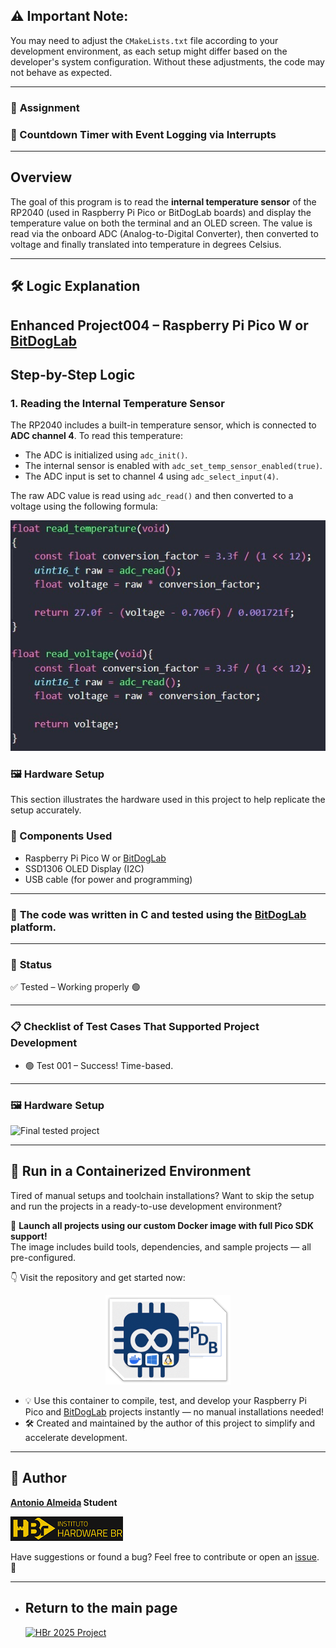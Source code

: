 ## ⚠️ Important Note:
You may need to adjust the `CMakeLists.txt` file according to your development environment, as each setup might differ based on the developer's system configuration. Without these adjustments, the code may not behave as expected.

---

### 🚀 **Assignment**

### 📌 Countdown Timer with Event Logging via Interrupts

---

## Overview

The goal of this program is to read the **internal temperature sensor** of the RP2040 (used in Raspberry Pi Pico or BitDogLab boards) and display the temperature value on both the terminal and an OLED screen. The value is read via the onboard ADC (Analog-to-Digital Converter), then converted to voltage and finally translated into temperature in degrees Celsius.

---

## 🛠️ Logic Explanation

## Enhanced Project004 – Raspberry Pi Pico W or [BitDogLab](https://github.com/BitDogLab)

## Step-by-Step Logic

### 1. **Reading the Internal Temperature Sensor**

The RP2040 includes a built-in temperature sensor, which is connected to **ADC channel 4**. To read this temperature:

- The ADC is initialized using `adc_init()`.
- The internal sensor is enabled with `adc_set_temp_sensor_enabled(true)`.
- The ADC input is set to channel 4 using `adc_select_input(4)`.

The raw ADC value is read using `adc_read()` and then converted to a voltage using the following formula:

![Read Temperature](./assets/code.jpg)

### 🖼️ Hardware Setup

This section illustrates the hardware used in this project to help replicate the setup accurately.

### 🔧 Components Used

- Raspberry Pi Pico W or [BitDogLab](https://github.com/BitDogLab)
- SSD1306 OLED Display (I2C)
- USB cable (for power and programming)

---

### 📝 **The code was written in C and tested using the [BitDogLab](https://github.com/BitDogLab) platform.**

---

### 🔧 **Status**

✅ Tested – Working properly 🟢

---

### 📋 **Checklist of Test Cases That Supported Project Development**

- 🟢 Test 001 – Success! Time-based.

---

### 🖼️ Hardware Setup

![Final tested project](./assets/project005.gif)

---

## 🐳 Run in a Containerized Environment

Tired of manual setups and toolchain installations? Want to skip the setup and run the projects in a ready-to-use development environment?

🚀 **Launch all projects using our custom Docker image with full Pico SDK support!**  
The image includes build tools, dependencies, and sample projects — all pre-configured.

👇 Visit the repository and get started now:  

<p align="center">
  <a href="https://github.com/alfecjo/rp2040-container">
    <img src="https://github.com/alfecjo/antonio_almeida_embarcatech_HBr_2025/raw/main/picodevbox.png" alt="PicoDevBox" width="200"/>
  </a>
</p>

- 💡 Use this container to compile, test, and develop your Raspberry Pi Pico and [BitDogLab](https://github.com/BitDogLab) projects instantly — no manual installations needed!
- 🛠️ Created and maintained by the author of this project to simplify and accelerate development.

---

## 👤 Author
**[Antonio Almeida](https://alfecjo.github.io/) Student**

![HBr](./assets/hbr.jpg)

Have suggestions or found a bug?
Feel free to contribute or open an [issue](https://github.com/alfecjo/antonio_almeida_embarcatech_HBr_2025/issues). 🚀

---

- ## Return to the main page
  [![HBr 2025 Project](https://img.shields.io/badge/HBr_2025_Project-000000?style=for-the-badge&logo=github&logoColor=white)](https://github.com/alfecjo/antonio_almeida_embarcatech_HBr_2025)
